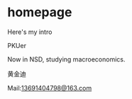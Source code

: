 # homepage
Here's my intro

PKUer

Now in NSD, studying macroeconomics.

黄金迪

Mail:13691404798@163.com
